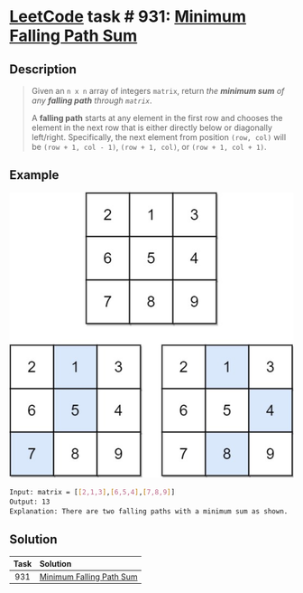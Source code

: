 # [LeetCode][leetcode] task # 931: [Minimum Falling Path Sum][task]

Description
-----------

> Given an `n x n` array of integers `matrix`,
> return _the **minimum sum** of any **falling path** through `matrix`_.
> 
> A **falling path** starts at any element in the first row and chooses the element
> in the next row that is either directly below or diagonally left/right.
> Specifically, the next element from position `(row, col)` will be
> `(row + 1, col - 1)`, `(row + 1, col)`, or `(row + 1, col + 1)`.

 Example
-------

![matrix.png](image/matrix.png)

```sh
Input: matrix = [[2,1,3],[6,5,4],[7,8,9]]
Output: 13
Explanation: There are two falling paths with a minimum sum as shown.
```

Solution
--------

| Task | Solution                             |
|:----:|:-------------------------------------|
| 931  | [Minimum Falling Path Sum][solution] |


[leetcode]: <http://leetcode.com/>
[task]: <https://leetcode.com/problems/minimum-falling-path-sum/>
[solution]: <https://github.com/wellaxis/praxis-leetcode/blob/main/src/main/java/com/witalis/praxis/leetcode/task/h10/p931/option/Practice.java>
